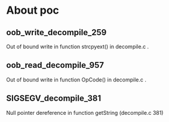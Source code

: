 # About poc

## oob_write_decompile_259
Out of bound write in function strcpyext() in decompile.c .

## oob_read_decompile_957
Out of bound write in function OpCode() in decompile.c .

## SIGSEGV_decompile_381   
Null pointer dereference in function getString (decompile.c 381)

